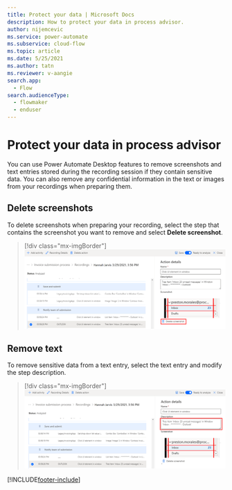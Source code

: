 ```yaml
---
title: Protect your data | Microsoft Docs
description: How to protect your data in process advisor.
author: nijemcevic 
ms.service: power-automate
ms.subservice: cloud-flow
ms.topic: article
ms.date: 5/25/2021
ms.author: tatn
ms.reviewer: v-aangie
search.app: 
  - Flow
search.audienceType: 
  - flowmaker
  - enduser
---
```


# Protect your data in process advisor

You can use Power Automate Desktop features to remove screenshots and text entries stored during the recording session if they contain sensitive data. You can also remove any confidential information in the text or images from your recordings when preparing them.

## Delete screenshots

To delete screenshots when preparing your recording, select the step that contains the screenshot you want to remove and select **Delete screenshot**.

> [!div class="mx-imgBorder"]
> ![Delete screenshot](media/delete-screenshot.png "Select Delete screenshot")

## Remove text

To remove sensitive data from a text entry, select the text entry and modify the step description.

> [!div class="mx-imgBorder"]
> ![Remove text](media/remove-text.png "Modify the description")

[!INCLUDE[footer-include](includes/footer-banner.md)]
